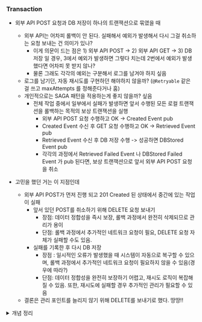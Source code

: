 ### Transaction

- 외부 API POST 요청과 DB 저장이 하나의 트랜잭션으로 묶였을 때
    - 외부 API는 어차피 롤백이 안 된다. 실패해서 예외가 발생해서 다시 그걸 취소하는 요청 보내는 건 의미가 있나?
        - 이게 의문이 드는 점은 1) 외부 API POST -> 2) 외부 API GET -> 3) DB 저장 일 경우, 3에서 예외가 발생하면 그렇다 치는데 2번에서 예외가 발생했다면 어차피 못 받지 않나?
        - 물론 그래도 각각의 예외는 구분해서 로그를 남겨야 하지 싶음
    - 로그를 남기던, 자동 재시도를 구현하던 해야하지 않을까? (`@Retryable` 같은 걸 쓰고 maxAttempts 를 정해준다거나 훔)
    - 개인적으로는 SAGA 패턴을 적용하는게 좋지 않을까? 싶음
        - 전체 작업 중에서 일부에서 실패가 발생하면 앞서 수행된 모든 로컬 트랜잭션을 롤백하는 목적의 보상 트랜잭션을 실행
            - 외부 API POST 요청 수행하고 OK -> Created Event pub
            - Created Event 수신 후 GET 요청 수행하고 OK -> Retrieved Event pub
            - Retrieved Event 수신 후 DB 저장 수행 -> 성공하면 DBStored Event pub
            - 각각의 과정에서 Retrieved Failed Event 나 DBStored Failed Event 가 pub 된다면, 보상 트랜잭션으로 앞서 외부 API POST 요청을 취소 


- 고민을 했던 거는 이 지점인데
    - 외부 API POST가 먼저 진행 되고 201 Created 된 상태에서 중간에 있는 작업이 실패
        - 앞서 있던 POST를 취소하기 위해 DELETE 요청 보내기
           - 장점: 데이터 정합성을 즉시 보장, 롤백 과정에서 완전히 삭제되므로 관리가 용이
           - 단점: 롤백 과정에서 추가적인 네트워크 요청이 필요, DELETE 요청 자체가 실패할 수도 있음.
       - 실패를 기록한 후 다시 DB 저장
            - 장점 : 일시적인 오류가 발생했을 때 시스템이 자동으로 복구할 수 있으며, 롤백 과정에서 추가적인 네트워크 요청이 필요하지 않을 수 있음(경우에 따라?)
            - 단점: 데이터 정합성을 완전히 보장하기 어렵고, 재시도 로직이 복잡해질 수 있음. 또한, 재시도에 실패할 경우 추가적인 관리가 필요할 수 있음
    - 결론은 관리 포인트를 늘리지 않기 위해 DELETE를 보내기로 했다. 땅땅!!      
     


<details>
    <summary> 개념 정리 </summary>
    
- 트랜잭션은 보통 다중 객체에 대해 다중 연산을 하나의 실행 단위로 묶는 메커니즘으로 이해
- 단일 객체 연산과 다중 객체 연산
    - 다중 객체 연산은 어떤 읽기 연산과 쓰기 연산이 동일한 트랜잭션에 속하는지 알아낼 수단이 있어야 한다.
        - RDB에서 보통 클라이언트와 DB 서버 사이의 TCP 연결을 기반으로 한다.
        - 반면 비관계형 DB는 이런 식으로 연산을 묶는 방법이 없는 경우가 많다. 다중 객체 API가 있더라도(예를 들어, 키-값 저장소는 한 연산 내에서 여러 키를 갱신하는 다중 put(multi-put) 연산을 제공할 수 있다) 반드시 트랜잭션 시맨틱을 뜻하지 않는다. ← 일부가 실패할 수 있음
    - 대부분 보편적으로 한 노드에 존재하는 단일 객체 수준에서 원자성과 격리성 제공을 목표로 한다.
        - 원자성은 장애 복구용 로그를 써서 구현할 수 있고 격리성은 각 객체에 잠금을 사용해 구현할 수 있다.
        - DB에 따라 더 복잡한 원자적 연산을 제공하기도 한다. 비슷하게 CAS 연산을 제공하기도 함
        - 단일 객체 연산은 갱신 손실(lost update)을 방지해 유용하나 일반적으로 쓰이지는 않음

1. ACID
    - Atomicity
        - Abortability : 특정 트랜잭션을 abort하고 해당 트랜잭션에서 기록한 모든 내용을 취소하는 능력
            - 즉, 트랜잭션이 abort 됐다면 애플리케이션에서 이 트랜잭션이 어떤 것도 변경하지 않았음을 알 수 있고 이를 보장하는게 원자성
        - 동시성과는 무관한 개념. 동시성은 여러 프로세스가 동시에 같은 데이터에 접근할 때 발생하는 문제로 ACID에선 Isolation 개념에 가까움
    - Consistency
        - 데이터에 관한 어떤 불변하는(invariant) 선언이 지켜지는 것을 일관성 있다고 표현
            - 예를 들어, 회계에서 대변과 차변의 합은 항상 같아야 하는 것 같은 게 불변식에 해당
        - 즉, 트랜잭션이 커밋 됐다고 하면 해당 불변식을 항상 만족한다고 확신할 수 있음
        - Atomicity, Isolation, Durability 같은 경우 데이터베이스의 속성이지만 Consistency는 사실상 애플리케이션의 속성이다. 물론 데이터베이스에서도 외래키 같은 제약 조건이 있긴 하나 그 외 비즈니스 로직 상 불변식은 애플리케이션에서 다뤄진다. 이 때문에 C는 실제로 ACID에 속하지 않는다.
    - Isolation
        - 동시에 실행되는 트랜잭션은 서로 격리된다. 트랜잭션은 다른 트랜잭션을 방해할 수 없다.
        - 직렬성이라고 표현되기도 하나 직렬성 격리는 성능 손해를 동반되어 현실에선 거의 사용 되지 않고 그 보다 약한 snapshot isolation이 사용된다.
    - Durability
        - 트랜잭션이 성공적으로 커밋 됐다면 하드웨어 결함이 발생하거나 DB가 죽더라도 트랜잭션에서 기록한 모든 데이터는 손실되지 않는다는 보장
        - 복제 기능이 있는 DB에서 Durability는 데이터가 성공적으로 다른 노드 몇 개에 복사 됐다는 것을 의미한다. 지속성을 보장하려면 DB는 트랜잭션이 성공적으로 커밋 했다고 말하기 전에 복제가 완료될 때까지 기다려야 한다.
2. Isolation Level
3. Serialization
4. Spring의 `@Transactional`
    - proxy 생성 
        - AOP를 사용해 `@Transactional`를 붙인 메소드를 찾아 프록시를 적용
        - JDK dynamic proxy나 CGLIB를 사용
    - 메소드 호출 감지
        - 프록시 객체는 실제 객체와 동일한 인터페이스를 구현
        - 클라이언트 코드에서는 프록시를 사용해 메소드 호출할 때 특별한 코드 변경이 필요하지 않음
        - 프록시는 호출을 감지하고 트랜잭션 관리 코드를 실행한 다음 실제 메소드를 호출
    - 트랜잭션 시작
        - TransactionManager를 사용해 트랜잭션 시작. 
        - TransactionManager는 DataSourceTransactionManager, HibernateTransactionManager 등 다양한 구현체를 제공하며, 각각 DB 연결 또는 Hibernate 세션과 같은 리소스와 연계해 트랜잭션을 처리
    - 메소드 실행 : 트랜잭션 시작 시 프록시는 실제 메소드를 호출하고 결과 반환
    - 트랜잭션 커밋/롤백 
        - 메소드 실행이 성공적으로 완료되면 프록시는 TransactionManager를 사용해 트랜잭션을 커밋함. 만약 메소드 실행 중 예외가 발생하면, 프록시는 TransactionManager를 사용해 롤백함.
    = 결과 반환 : 프록시는 메소드 호출 결과를 클라이언트 코드에 반환


    - TransactionInterceptor:
        - TransactionInterceptor는 AOP 어드바이스(advice)로 메소드 호출을 가로채서 트랜잭션 로직을 적용 
        - @Transactional이 붙은 메소드가 호출되면, TransactionInterceptor는 트랜잭션 시작, 커밋, 롤백 등의 작업을 수행

    - TransactionAspectSupport
        - TransactionInterceptor는 내부적으로 TransactionAspectSupport 클래스를 사용. 
        - 실제 트랜잭션 처리와 관련된 작업을 수행

    - TransactionAttributeSource
        - TransactionAttributeSource는 `@Transactional` 어노테이션에 지정된 속성값을 저장함. 
        - 예를 들어, 트랜잭션 전파 속성, 격리 수준, 읽기 전용 여부, 롤백 규칙 등과 같은 트랜잭션 관련 설정

    - PlatformTransactionManager:
        - PlatformTransactionManager는 실제 트랜잭션 처리를 담당하는 인터페이스
        - 데이터베이스와의 트랜잭션을 처리하는데 필요한 동작을 정의 
        - 예를 들어, DataSourceTransactionManager, HibernateTransactionManager, JpaTransactionManager 등

    - AOP 프록시 생성:
        - Spring AOP는 프록시를 사용하여 메소드 호출을 가로채서 `@Transactional`이 붙은 메소드가 있는 클래스에 대한 프록시를 생성함 
        - 이 프록시는 원래의 메소드 호출 전후에 트랜잭션 처리를 수행할 수 있도록 TransactionInterceptor를 적용함. Spring은 기본적으로 JDK 동적 프록시를 사용하나 CGLIB와 같은 다른 프록시 생성 라이브러리를 사용할 수도 있음


</details>
